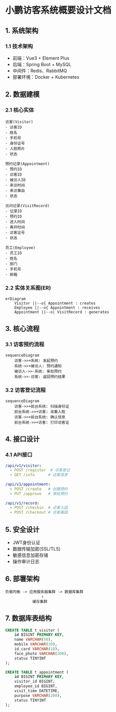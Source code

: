 # 小鹏访客系统概要设计文档

## 1. 系统架构
### 1.1 技术架构
- 前端：Vue3 + Element Plus
- 后端：Spring Boot + MySQL
- 中间件：Redis、RabbitMQ
- 部署环境：Docker + Kubernetes

## 2. 数据建模

### 2.1 核心实体
```
访客(Visitor)
- 访客ID
- 姓名
- 手机号
- 身份证号
- 人脸照片
- 状态

预约记录(Appointment)  
- 预约ID
- 访客ID
- 被访人ID
- 来访时间
- 来访事由
- 状态

访问记录(VisitRecord)
- 记录ID  
- 预约ID
- 进入时间
- 离开时间
- 访客证号
- 状态

员工(Employee)
- 员工ID
- 姓名
- 部门
- 手机号
- 邮箱
```

### 2.2 实体关系图(ER)
```mermaid
erDiagram
    Visitor ||--o{ Appointment : creates
    Employee ||--o{ Appointment : receives
    Appointment ||--o| VisitRecord : generates
```

## 3. 核心流程

### 3.1 访客预约流程
```mermaid
sequenceDiagram
    访客->>+系统: 发起预约
    系统->>+被访人: 预约通知
    被访人->>-系统: 审批预约
    系统->>-访客: 返回预约结果
```

### 3.2 访客登记流程
```mermaid
sequenceDiagram
    访客->>+前台系统: 扫描身份证
    前台系统->>+访客: 采集人脸
    访客->>+前台系统: 确认信息
    前台系统->>+访客: 打印访客证
```

## 4. 接口设计

### 4.1 API接口
```yaml
/api/v1/visitor:
  - POST /register  # 访客登记
  - GET /info      # 访客信息
  
/api/v1/appointment:
  - POST /create   # 创建预约
  - PUT /approve   # 审批预约
  
/api/v1/record:
  - POST /checkin  # 访客入园
  - POST /checkout # 访客离园
```

## 5. 安全设计
- JWT身份认证
- 数据传输加密(SSL/TLS)
- 敏感信息加密存储
- 操作审计日志

## 6. 部署架构
```
负载均衡 -> 应用服务器集群 -> 数据库集群
                ↓
            缓存集群
```

## 7. 数据库表结构
```sql
CREATE TABLE t_visitor (
    id BIGINT PRIMARY KEY,
    name VARCHAR(50),
    mobile VARCHAR(20),
    id_card VARCHAR(18),
    face_photo VARCHAR(200),
    status TINYINT
);

CREATE TABLE t_appointment (
    id BIGINT PRIMARY KEY,
    visitor_id BIGINT,
    employee_id BIGINT,
    visit_time DATETIME,
    purpose VARCHAR(200),
    status TINYINT
);
```